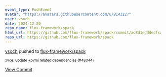 ```yaml
---
event_type: PushEvent
avatar: "https://avatars.githubusercontent.com/u/814322?"
user: vsoch
date: 2024-12-20
repo_name: flux-framework/spack
html_url: https://github.com/flux-framework/spack/commit/ad8d1edddedfcafed5dc8ee2a51712013ac2bf65
repo_url: https://github.com/flux-framework/spack
---
```


<a href='https://github.com/vsoch' target='_blank'>vsoch</a> pushed to <a href='https://github.com/flux-framework/spack' target='_blank'>flux-framework/spack</a>

<small>xyce: update +pymi related dependencies (#48044)</small>

<a href='https://github.com/flux-framework/spack/commit/ad8d1edddedfcafed5dc8ee2a51712013ac2bf65' target='_blank'>View Commit</a>